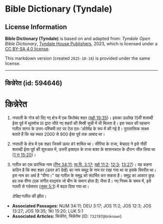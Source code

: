 # Bible Dictionary (Tyndale)

## License Information

**Bible Dictionary (Tyndale)** is based on and adapted from: _Tyndale Open Bible Dictionary_, [Tyndale House Publishers](https://tyndaleopenresources.com/), 2023, which is licensed under a [CC BY-SA 4.0 license](https://creativecommons.org/licenses/by-sa/4.0/legalcode.en).

This markdown version (created `2025-10-16`) is provided under the same license.



--------------------------------

## किन्नेरेत (id: 594646)

किन्नेरेत
=========

1. नप्ताली के गोत्र को दिए गए क्षेत्र में एक किलेबंद शहर ([यहो 19:35](https://ref.ly/Josh19:35))। इसका उल्लेख 15वीं शताब्दी ईसा पूर्व में थुतमोस III द्वारा जीते गए शहरों की मिस्री सूची में भी मिलता है। इस स्थल की पहचान गलील सागर के उत्तर\-पश्चिमी तट पर टेल एल\-'ओरेमेह के रूप में की गई है। पुरातात्विक साक्ष्य बताते हैं कि यह स्थल 2000 से 900 ईसा पूर्व तक आबाद था।
2. नप्ताली के क्षेत्र में एक शहर जिसमें ऊपर \#1 शामिल था। सीरिया के राजा, बेन्हदद ने इसे नौवीं शताब्दी ईसा पूर्व की शुरुआत में, उत्तरी इस्राएल के राजा बाशा के शासनकाल के दौरान जीत लिया था ([1 रा 15:20](https://ref.ly/1Kgs15:20))।
3. गलील का एक प्रारंभिक नाम ([गिन 34:11](https://ref.ly/Num34:11); [व्य.वि. 3:17](https://ref.ly/Deut3:17); [यहो 11:2](https://ref.ly/Josh11:2); [12:3](https://ref.ly/Josh12:3); [13:27](https://ref.ly/Josh13:27))। यह कहना कठिन है कि क्या शहर (ऊपर \#1 देखें) का नाम समुद्र के नाम पर रखा गया था या इसके विपरीत था। इस नाम का अर्थ है "वीणा।" यह गलील के समुद्र को संदर्भित कर सकता है। समुद्र का आकार कुछ हद तक वीणा (एक संगीत वाद्ययंत्र जो बीन के समान होता है) जैसा है। नए नियम के समय में, इसे गलती से गन्नेसरत ([लूका 5:1](https://ref.ly/Luke5:1)) में बदल दिया गया था।

    *देखिए* गलील की झील।

* **Associated Passages:** NUM 34:11; DEU 3:17; JOS 11:2; JOS 12:3; JOS 13:27; JOS 19:35; 1KI 15:20; LUK 5:1
* **Associated Articles:** किन्नेरेत, चिन्नेरोथ (ID: `732787@Unknown`)

